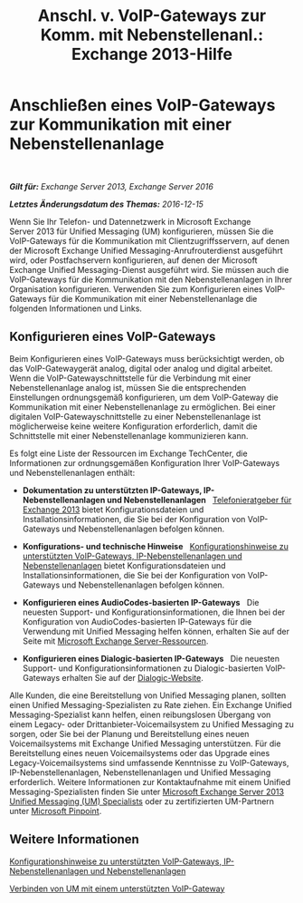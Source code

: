 ﻿---
title: 'Anschl. v. VoIP-Gateways zur Komm. mit Nebenstellenanl.: Exchange 2013-Hilfe'
TOCTitle: Anschließen eines VoIP-Gateways zur Kommunikation mit einer Nebenstellenanlage
ms:assetid: 76bcdc54-3ec2-408a-bdbe-37826580dd62
ms:mtpsurl: https://technet.microsoft.com/de-de/library/Aa998872(v=EXCHG.150)
ms:contentKeyID: 50558905
ms.date: 04/24/2018
mtps_version: v=EXCHG.150
ms.translationtype: HT
---

# Anschließen eines VoIP-Gateways zur Kommunikation mit einer Nebenstellenanlage

 

_**Gilt für:** Exchange Server 2013, Exchange Server 2016_

_**Letztes Änderungsdatum des Themas:** 2016-12-15_

Wenn Sie Ihr Telefon- und Datennetzwerk in Microsoft Exchange Server 2013 für Unified Messaging (UM) konfigurieren, müssen Sie die VoIP-Gateways für die Kommunikation mit Clientzugriffsservern, auf denen der Microsoft Exchange Unified Messaging-Anrufrouterdienst ausgeführt wird, oder Postfachservern konfigurieren, auf denen der Microsoft Exchange Unified Messaging-Dienst ausgeführt wird. Sie müssen auch die VoIP-Gateways für die Kommunikation mit den Nebenstellenanlagen in Ihrer Organisation konfigurieren. Verwenden Sie zum Konfigurieren eines VoIP-Gateways für die Kommunikation mit einer Nebenstellenanlage die folgenden Informationen und Links.

## Konfigurieren eines VoIP-Gateways

Beim Konfigurieren eines VoIP-Gateways muss berücksichtigt werden, ob das VoIP-Gatewaygerät analog, digital oder analog und digital arbeitet. Wenn die VoIP-Gatewayschnittstelle für die Verbindung mit einer Nebenstellenanlage analog ist, müssen Sie die entsprechenden Einstellungen ordnungsgemäß konfigurieren, um dem VoIP-Gateway die Kommunikation mit einer Nebenstellenanlage zu ermöglichen. Bei einer digitalen VoIP-Gatewayschnittstelle zu einer Nebenstellenanlage ist möglicherweise keine weitere Konfiguration erforderlich, damit die Schnittstelle mit einer Nebenstellenanlage kommunizieren kann.

Es folgt eine Liste der Ressourcen im Exchange TechCenter, die Informationen zur ordnungsgemäßen Konfiguration Ihrer VoIP-Gateways und Nebenstellenanlagen enthält:

  - **Dokumentation zu unterstützten IP-Gateways, IP-Nebenstellenanlagen und Nebenstellenanlagen**   [Telefonieratgeber für Exchange 2013](telephony-advisor-for-exchange-2013-exchange-2013-help.md) bietet Konfigurationsdateien und Installationsinformationen, die Sie bei der Konfiguration von VoIP-Gateways und Nebenstellenanlagen befolgen können.

  - **Konfigurations- und technische Hinweise**   [Konfigurationshinweise zu unterstützten VoIP-Gateways, IP-Nebenstellenanlagen und Nebenstellenanlagen](configuration-notes-for-supported-voip-gateways-ip-pbxs-and-pbxs-exchange-2013-help.md) bietet Konfigurationsdateien und Installationsinformationen, die Sie bei der Konfiguration von VoIP-Gateways und Nebenstellenanlagen befolgen können.

  - **Konfigurieren eines AudioCodes-basierten IP-Gateways**   Die neuesten Support- und Konfigurationsinformationen, die Ihnen bei der Konfiguration von AudioCodes-basierten IP-Gateways für die Verwendung mit Unified Messaging helfen können, erhalten Sie auf der Seite mit [Microsoft Exchange Server-Ressourcen](https://www.audiocodes.com/solutions/microsoft/exchange-server).

  - **Konfigurieren eines Dialogic-basierten IP-Gateways**   Die neuesten Support- und Konfigurationsinformationen zu Dialogic-basierten VoIP-Gateways erhalten Sie auf der [Dialogic-Website](https://www.dialogic.com/).

Alle Kunden, die eine Bereitstellung von Unified Messaging planen, sollten einen Unified Messaging-Spezialisten zu Rate ziehen. Ein Exchange Unified Messaging-Spezialist kann helfen, einen reibungslosen Übergang von einem Legacy- oder Drittanbieter-Voicemailsystem zu Unified Messaging zu sorgen, oder Sie bei der Planung und Bereitstellung eines neuen Voicemailsystems mit Exchange Unified Messaging unterstützen. Für die Bereitstellung eines neuen Voicemailsystems oder das Upgrade eines Legacy-Voicemailsystems sind umfassende Kenntnisse zu VoIP-Gateways, IP-Nebenstellenanlagen, Nebenstellenanlagen und Unified Messaging erforderlich. Weitere Informationen zur Kontaktaufnahme mit einem Unified Messaging-Spezialisten finden Sie unter [Microsoft Exchange Server 2013 Unified Messaging (UM) Specialists](https://go.microsoft.com/fwlink/p/?linkid=262708) oder zu zertifizierten UM-Partnern unter [Microsoft Pinpoint](https://go.microsoft.com/fwlink/p/?linkid=261951).

## Weitere Informationen

[Konfigurationshinweise zu unterstützten VoIP-Gateways, IP-Nebenstellenanlagen und Nebenstellenanlagen](configuration-notes-for-supported-voip-gateways-ip-pbxs-and-pbxs-exchange-2013-help.md)

[Verbinden von UM mit einem unterstützten VoIP-Gateway](connect-um-to-a-supported-voip-gateway-exchange-2013-help.md)

